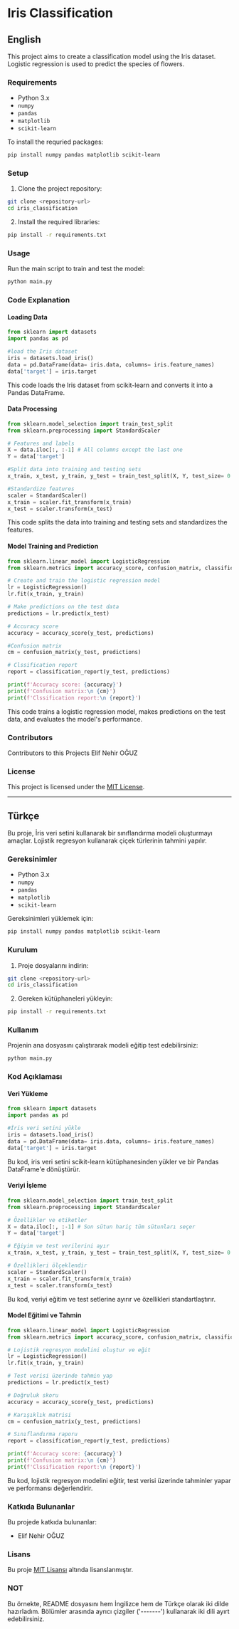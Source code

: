 # Iris Classification
## English
This project aims to create a classification model using the Iris dataset. Logistic regression is used to predict the species of flowers.
### Requirements
- Python 3.x
- `numpy`
- `pandas`
- `matplotlib`
- `scikit-learn`

To install the requried packages:
```bash
pip install numpy pandas matplotlib scikit-learn
```

### Setup
1. Clone the project repository:
```Bash
git clone <repository-url>
cd iris_classification
```

2. Install the required libraries:
```Bash
pip install -r requirements.txt
```

### Usage
Run the main script to train and test the model:
```Bash
python main.py
```

### Code Explanation
#### Loading Data
```Python
from sklearn import datasets
import pandas as pd

#load the Iris dataset
iris = datasets.load_iris()
data = pd.DataFrame(data= iris.data, columns= iris.feature_names)
data['target'] = iris.target

```

This code loads the Iris dataset from scikit-learn and converts it into a Pandas DataFrame.

#### Data Processing
```Python
from sklearn.model_selection import train_test_split
from sklearn.preprocessing import StandardScaler

# Features and labels
X = data.iloc[:, :-1] # All columns except the last one 
Y = data['target']

#Split data into training and testing sets
x_train, x_test, y_train, y_test = train_test_split(X, Y, test_size= 0.3, random_state=42)

#Standardize features
scaler = StandardScaler()
x_train = scaler.fit_transform(x_train) 
x_test = scaler.transform(x_test)

```
This code splits the data into training and testing sets and standardizes the features.

#### Model Training and Prediction
```Python 
from sklearn.linear_model import LogisticRegression
from sklearn.metrics import accuracy_score, confusion_matrix, classification_report

# Create and train the logistic regression model
lr = LogisticRegression() 
lr.fit(x_train, y_train) 

# Make predictions on the test data 
predictions = lr.predict(x_test)

# Accuracy score
accuracy = accuracy_score(y_test, predictions)

#Confusion matrix
cm = confusion_matrix(y_test, predictions)

# Clssification report
report = classification_report(y_test, predictions)

print(f'Accuracy score: {accuracy}')
print(f'Confusion matrix:\n {cm}')
print(f'Clssification report:\n {report}')
```
This code trains a logistic regression model, makes predictions on the test data, and evaluates the model's performance.

### Contributors
Contributors to this Projects
Elif Nehir OĞUZ

### License
This project is licensed under the [MIT License](https://opensource.org/licenses/MIT).

---------------------------------------------------------------------------------------------------------------------------------------------------
## Türkçe

Bu proje, İris veri setini kullanarak bir sınıflandırma modeli oluşturmayı amaçlar. Lojistik regresyon kullanarak çiçek türlerinin tahmini yapılır.

### Gereksinimler
- Python 3.x
- `numpy`
- `pandas`
- `matplotlib`
- `scikit-learn`

Gereksinimleri yüklemek için:
```Bash
pip install numpy pandas matplotlib scikit-learn
```
### Kurulum
1. Proje dosyalarını indirin:
```Bash
git clone <repository-url>
cd iris_classification
```

2. Gereken kütüphaneleri yükleyin:
```Bash
pip install -r requirements.txt
```

### Kullanım
Projenin ana dosyasını çalıştırarak modeli eğitip test edebilirsiniz:
```Bash
python main.py
```
### Kod Açıklaması
#### Veri Yükleme
```Python
from sklearn import datasets
import pandas as pd

#İris veri setini yükle
iris = datasets.load_iris()
data = pd.DataFrame(data= iris.data, columns= iris.feature_names)
data['target'] = iris.target

```

Bu kod, iris veri setini scikit-learn kütüphanesinden yükler ve bir Pandas DataFrame'e dönüştürür.

#### Veriyi İşleme
```Python
from sklearn.model_selection import train_test_split
from sklearn.preprocessing import StandardScaler

# Özellikler ve etiketler
X = data.iloc[:, :-1] # Son sütun hariç tüm sütunları seçer
Y = data['target']

# Eğiyim ve test verilerini ayır
x_train, x_test, y_train, y_test = train_test_split(X, Y, test_size= 0.3, random_state=42)

# Özellikleri ölçeklendir
scaler = StandardScaler()
x_train = scaler.fit_transform(x_train) 
x_test = scaler.transform(x_test)

```
Bu kod, veriyi eğitim ve test setlerine ayırır ve özellikleri standartlaştırır. 

#### Model Eğitimi ve Tahmin
```Python 
from sklearn.linear_model import LogisticRegression
from sklearn.metrics import accuracy_score, confusion_matrix, classification_report

# Lojistik regresyon modelini oluştur ve eğit
lr = LogisticRegression() 
lr.fit(x_train, y_train) 

# Test verisi üzerinde tahmin yap
predictions = lr.predict(x_test)

# Doğruluk skoru
accuracy = accuracy_score(y_test, predictions)

# Karışıklık matrisi
cm = confusion_matrix(y_test, predictions)

# Sınıflandırma raporu
report = classification_report(y_test, predictions)

print(f'Accuracy score: {accuracy}')
print(f'Confusion matrix:\n {cm}')
print(f'Clssification report:\n {report}')
```

Bu kod, lojistik regresyon modelini eğitir, test verisi üzerinde tahminler yapar ve performansı değerlendirir.

### Katkıda Bulunanlar
Bu projede katkıda bulunanlar:
- Elif Nehir OĞUZ

### Lisans
Bu proje [MIT Lisansı](https://opensource.org/licenses/MIT) altında lisanslanmıştır.

### NOT
Bu örnekte, README dosyasını hem İngilizce hem de Türkçe olarak iki dilde hazırladım. Bölümler arasında ayrıcı çizgiler ('-------') kullanarak iki dili ayırt edebilirsiniz.
